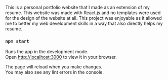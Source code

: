 This is a personal portfolio website that I made as an extension of my resume. This website was made with React.js and no templates were used for the design of the website at all. This project was enjoyable as it allowed me to better my web development skills in a way that also directly helps my resume.

### `npm start`

Runs the app in the development mode.\
Open [http://localhost:3000](http://localhost:3000) to view it in your browser.

The page will reload when you make changes.\
You may also see any lint errors in the console.


